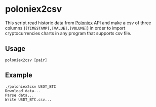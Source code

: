 # poloniex2csv
This script read historic data from [Poloniex](https://poloniex.com/) API and make a csv of three columns (`[TIMESTAMP],[VALUE],[VOLUME]`) in order to import cryptocurrencies charts in any program that supports csv file.

## Usage
```
poloniex2csv [pair] 
```

## Example
```
./poloniex2csv USDT_BTC
Download data...
Parse data...
Write USDT_BTC.csv...
```
